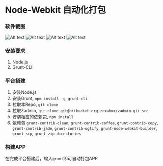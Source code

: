 Node-Webkit 自动化打包
====================

### 软件截图

![Alt text](https://github.com/samdebug/NWJS-Cloud-App/raw/master/screenshots/1.png)
![Alt text](https://github.com/samdebug/NWJS-Cloud-App/raw/master/screenshots/2.png)
![Alt text](https://github.com/samdebug/NWJS-Cloud-App/raw/master/screenshots/3.png)
![Alt text](https://github.com/samdebug/NWJS-Cloud-App/raw/master/screenshots/4.png)

### 安装要求

1. Node.js
2. Grunt-CLI

### 平台搭建

1. 安装Node.js
2. 安装Grunt, `npm install -g grunt-cli`
3. 拉取本Repo, `git clone `
4. 拉取Zadmin, `git clone git@bitbucket.org:zexabox/zadmin.git src`
5. 安装相应的依赖包, `npm install`
6. 依赖包 `grunt-contrib-clean`, `grunt-contrib-coffee`, `grunt-contrib-copy`, `grunt-contrib-jade`, `grunt-contrib-uglify`, `grunt-node-webkit-builder`, `grunt-scp`, `grunt-zip-directories`

### 构建APP

在完成平台搭建后，输入`grunt`即可自动打包APP
